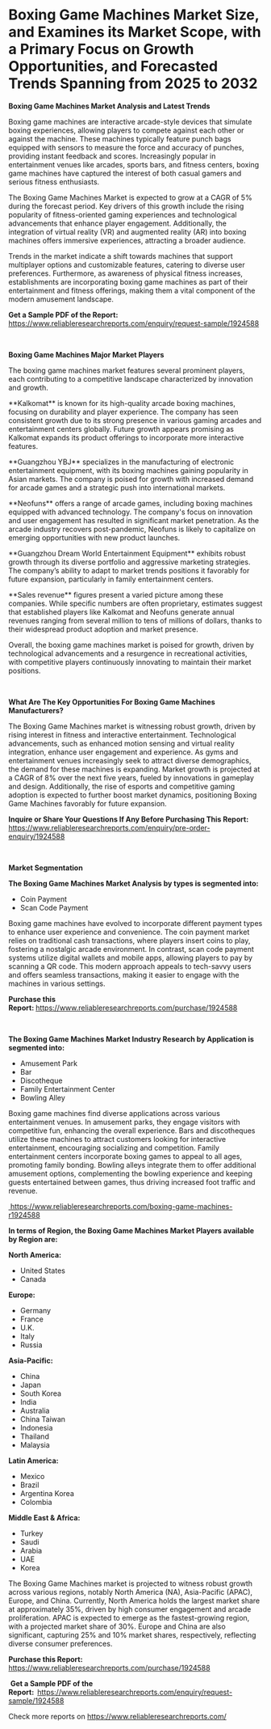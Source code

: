 <p><h1>Boxing Game Machines Market Size, and Examines its Market Scope, with a Primary Focus on Growth Opportunities, and Forecasted Trends Spanning from 2025 to 2032</h1></p><p><strong>Boxing Game Machines Market Analysis and Latest Trends</strong></p>
<p><p>Boxing game machines are interactive arcade-style devices that simulate boxing experiences, allowing players to compete against each other or against the machine. These machines typically feature punch bags equipped with sensors to measure the force and accuracy of punches, providing instant feedback and scores. Increasingly popular in entertainment venues like arcades, sports bars, and fitness centers, boxing game machines have captured the interest of both casual gamers and serious fitness enthusiasts. </p><p>The Boxing Game Machines Market is expected to grow at a CAGR of 5% during the forecast period. Key drivers of this growth include the rising popularity of fitness-oriented gaming experiences and technological advancements that enhance player engagement. Additionally, the integration of virtual reality (VR) and augmented reality (AR) into boxing machines offers immersive experiences, attracting a broader audience. </p><p>Trends in the market indicate a shift towards machines that support multiplayer options and customizable features, catering to diverse user preferences. Furthermore, as awareness of physical fitness increases, establishments are incorporating boxing game machines as part of their entertainment and fitness offerings, making them a vital component of the modern amusement landscape.</p></p>
<p><strong>Get a Sample PDF of the Report:&nbsp;</strong> <a href="https://www.reliableresearchreports.com/enquiry/request-sample/1924588?utm_campaign=3190&utm_medium=2&utm_source=Github&utm_content=ia&utm_term=28032025&utm_id=boxing-game-machines">https://www.reliableresearchreports.com/enquiry/request-sample/1924588</a></p>
<p>&nbsp;</p>
<p><strong>Boxing Game Machines Major Market Players</strong></p>
<p><p>The boxing game machines market features several prominent players, each contributing to a competitive landscape characterized by innovation and growth. </p><p>**Kalkomat** is known for its high-quality arcade boxing machines, focusing on durability and player experience. The company has seen consistent growth due to its strong presence in various gaming arcades and entertainment centers globally. Future growth appears promising as Kalkomat expands its product offerings to incorporate more interactive features.</p><p>**Guangzhou YBJ** specializes in the manufacturing of electronic entertainment equipment, with its boxing machines gaining popularity in Asian markets. The company is poised for growth with increased demand for arcade games and a strategic push into international markets.</p><p>**Neofuns** offers a range of arcade games, including boxing machines equipped with advanced technology. The company's focus on innovation and user engagement has resulted in significant market penetration. As the arcade industry recovers post-pandemic, Neofuns is likely to capitalize on emerging opportunities with new product launches.</p><p>**Guangzhou Dream World Entertainment Equipment** exhibits robust growth through its diverse portfolio and aggressive marketing strategies. The company’s ability to adapt to market trends positions it favorably for future expansion, particularly in family entertainment centers.</p><p>**Sales revenue** figures present a varied picture among these companies. While specific numbers are often proprietary, estimates suggest that established players like Kalkomat and Neofuns generate annual revenues ranging from several million to tens of millions of dollars, thanks to their widespread product adoption and market presence.</p><p>Overall, the boxing game machines market is poised for growth, driven by technological advancements and a resurgence in recreational activities, with competitive players continuously innovating to maintain their market positions.</p></p>
<p>&nbsp;</p>
<p><strong>What Are The Key Opportunities For Boxing Game Machines Manufacturers?</strong></p>
<p><p>The Boxing Game Machines market is witnessing robust growth, driven by rising interest in fitness and interactive entertainment. Technological advancements, such as enhanced motion sensing and virtual reality integration, enhance user engagement and experience. As gyms and entertainment venues increasingly seek to attract diverse demographics, the demand for these machines is expanding. Market growth is projected at a CAGR of 8% over the next five years, fueled by innovations in gameplay and design. Additionally, the rise of esports and competitive gaming adoption is expected to further boost market dynamics, positioning Boxing Game Machines favorably for future expansion.</p></p>
<p><strong>Inquire or Share Your Questions If Any Before Purchasing This Report:</strong> <a href="https://www.reliableresearchreports.com/enquiry/pre-order-enquiry/1924588?utm_campaign=3190&utm_medium=2&utm_source=Github&utm_content=ia&utm_term=28032025&utm_id=boxing-game-machines">https://www.reliableresearchreports.com/enquiry/pre-order-enquiry/1924588</a></p>
<p>&nbsp;</p>
<p><strong>Market Segmentation</strong></p>
<p><strong>The Boxing Game Machines Market Analysis by types is segmented into:</strong></p>
<p><ul><li>Coin Payment</li><li>Scan Code Payment</li></ul></p>
<p><p>Boxing game machines have evolved to incorporate different payment types to enhance user experience and convenience. The coin payment market relies on traditional cash transactions, where players insert coins to play, fostering a nostalgic arcade environment. In contrast, scan code payment systems utilize digital wallets and mobile apps, allowing players to pay by scanning a QR code. This modern approach appeals to tech-savvy users and offers seamless transactions, making it easier to engage with the machines in various settings.</p></p>
<p><strong>Purchase this Report:&nbsp;</strong><a href="https://www.reliableresearchreports.com/purchase/1924588?utm_campaign=3190&utm_medium=2&utm_source=Github&utm_content=ia&utm_term=28032025&utm_id=boxing-game-machines">https://www.reliableresearchreports.com/purchase/1924588</a></p>
<p>&nbsp;</p>
<p><strong>The Boxing Game Machines Market Industry Research by Application is segmented into:</strong></p>
<p><ul><li>Amusement Park</li><li>Bar</li><li>Discotheque</li><li>Family Entertainment Center</li><li>Bowling Alley</li></ul></p>
<p><p>Boxing game machines find diverse applications across various entertainment venues. In amusement parks, they engage visitors with competitive fun, enhancing the overall experience. Bars and discotheques utilize these machines to attract customers looking for interactive entertainment, encouraging socializing and competition. Family entertainment centers incorporate boxing games to appeal to all ages, promoting family bonding. Bowling alleys integrate them to offer additional amusement options, complementing the bowling experience and keeping guests entertained between games, thus driving increased foot traffic and revenue.</p></p>
<p><a href="https://www.reliableresearchreports.com/boxing-game-machines-r1924588?utm_campaign=3190&utm_medium=2&utm_source=Github&utm_content=ia&utm_term=28032025&utm_id=boxing-game-machines">&nbsp;https://www.reliableresearchreports.com/boxing-game-machines-r1924588</a></p>
<p><strong>In terms of Region, the Boxing Game Machines Market Players available by Region are:</strong></p>
<p>
    <p> <strong> North America: </strong>
        <ul>
            <li>United States</li>
            <li>Canada</li>
        </ul>
        </p> 
    <p> <strong> Europe: </strong>
        <ul>
            <li>Germany</li>
            <li>France</li>
            <li>U.K.</li>
            <li>Italy</li>
            <li>Russia</li>
        </ul>
        </p> 
    <p> <strong> Asia-Pacific: </strong>
        <ul>
            <li>China</li>
            <li>Japan</li>
            <li>South Korea</li>
            <li>India</li>
            <li>Australia</li>
            <li>China Taiwan</li>
            <li>Indonesia</li>
            <li>Thailand</li>
            <li>Malaysia</li>
        </ul>
        </p> 
    <p> <strong> Latin America: </strong>
        <ul>
            <li>Mexico</li>
            <li>Brazil</li>
            <li>Argentina Korea</li>
            <li>Colombia</li>
        </ul>
        </p> 
    <p> <strong> Middle East & Africa: </strong>
        <ul>
            <li>Turkey</li>
            <li>Saudi</li>
            <li>Arabia</li>
            <li>UAE</li>
            <li>Korea</li>
        </ul>
    </p>
    </p>
<p><p>The Boxing Game Machines market is projected to witness robust growth across various regions, notably North America (NA), Asia-Pacific (APAC), Europe, and China. Currently, North America holds the largest market share at approximately 35%, driven by high consumer engagement and arcade proliferation. APAC is expected to emerge as the fastest-growing region, with a projected market share of 30%. Europe and China are also significant, capturing 25% and 10% market shares, respectively, reflecting diverse consumer preferences.</p></p>
<p><strong>Purchase this Report: </strong><a href="https://www.reliableresearchreports.com/purchase/1924588?utm_campaign=3190&utm_medium=2&utm_source=Github&utm_content=ia&utm_term=28032025&utm_id=boxing-game-machines">https://www.reliableresearchreports.com/purchase/1924588</a></p>
<p>&nbsp;<strong>Get a Sample PDF of the Report:&nbsp;&nbsp;</strong><a href="https://www.reliableresearchreports.com/enquiry/request-sample/1924588?utm_campaign=3190&utm_medium=2&utm_source=Github&utm_content=ia&utm_term=28032025&utm_id=boxing-game-machines">https://www.reliableresearchreports.com/enquiry/request-sample/1924588</a></p>
<p><strong></strong></p>
<p>Check more reports on <a href="https://www.reliableresearchreports.com/?utm_campaign=3190&utm_medium=2&utm_source=Github&utm_content=ia&utm_term=28032025&utm_id=boxing-game-machines">https://www.reliableresearchreports.com/</a></p>
